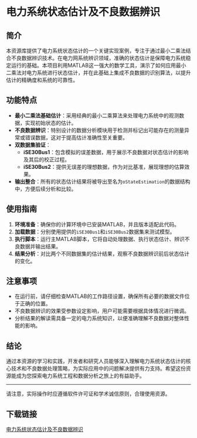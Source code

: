 # 电力系统状态估计及不良数据辨识

## 简介

本资源库提供了电力系统状态估计的一个关键实现案例，专注于通过最小二乘法结合不良数据辨识技术。在电力网系统辨识领域，准确的状态估计是保障电力系统稳定运行的基础。本项目利用MATLAB这一强大的数学工具，演示了如何应用最小二乘法对电力系统进行状态估计，并在此基础上集成不良数据的识别算法，以提升估计的精确度和系统的可靠性。

## 功能特点

- **最小二乘法基础估计**：采用经典的最小二乘算法来处理电力系统中的观测数据，实现初始状态的估计。
- **不良数据辨识**：特别设计的数据分析模块用于检测并标记出可能存在的测量异常或错误数据，这对于提高估计准确性至关重要。
- **双数据集验证**：
    - **iSE30Bus1**：包含模拟的误差数据，用于展示不良数据对状态估计的影响及其后的校正过程。
    - **iSE30Bus2**：提供无误差的理想数据，作为对比基准，展现理想的估算效果。
- **输出整合**：所有的状态估计结果将被导出至名为`oStateEstimation`的数据结构中，方便后续分析和比较。

## 使用指南

1. **环境准备**：确保你的计算环境中已安装MATLAB，并且版本适配此代码。
2. **加载数据**：分别使用提供的`iSE30Bus1`和`iSE30Bus2`数据集来测试模型。
3. **执行脚本**：运行主MATLAB脚本，它将自动处理数据、执行状态估计、辨识不良数据并输出结果。
4. **结果分析**：对比两个不同数据集的估计结果，观察不良数据辨识前后状态估计的变化。

## 注意事项

- 在运行前，请仔细检查MATLAB的工作路径设置，确保所有必要的数据文件位于正确的位置。
- 不良数据辨识的效果受参数设定影响，用户可能需要根据具体情况进行微调。
- 分析结果的解读需具备一定的电力系统知识，以便准确理解不良数据对整体性能的影响。

## 结论

通过本资源的学习和实践，开发者和研究人员能够深入理解电力系统状态估计的核心技术和不良数据处理策略，为实际应用中的问题解决提供有力支持。希望这份资源能成为您探索电力系统工程和数据分析之旅上的有益助手。

---

请注意，实际操作时应遵循软件许可证和学术诚信原则，合理使用资源。

## 下载链接

[电力系统状态估计及不良数据辨识](https://pan.quark.cn/s/6be6585757e4)